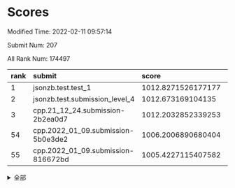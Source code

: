 # Scores

Modified Time: 2022-02-11 09:57:14

Submit Num: 207

All Rank Num: 174497

| rank |               submit               |       score        |       sigma        | pk_num |
| :--- | :--------------------------------- | :----------------- | :----------------- | :----- |
| 1    | jsonzb.test.test_1                 | 1012.8271526177177 | 0.825766518641492  | 3373   |
| 2    | jsonzb.test.submission_level_4     | 1012.673169104135  | 0.7905204934754325 | 3375   |
| 3    | cpp.21_12_24.submission-2b2ea0d7   | 1012.2032852339253 | 0.7851527469942997 | 3367   |
| 54   | cpp.2022_01_09.submission-5b0e3de2 | 1006.2006890680404 | 0.720709812076424  | 3372   |
| 55   | cpp.2022_01_09.submission-816672bd | 1005.4227115407582 | 0.7215762174372197 | 3370   |


<details>
<summary>全部</summary>

| rank |                 submit                 |       score        |       sigma        | pk_num |
| :--- | :------------------------------------- | :----------------- | :----------------- | :----- |
| 1    | jsonzb.test.test_1                     | 1012.8271526177177 | 0.825766518641492  | 3373   |
| 2    | jsonzb.test.submission_level_4         | 1012.673169104135  | 0.7905204934754325 | 3375   |
| 3    | cpp.21_12_24.submission-2b2ea0d7       | 1012.2032852339253 | 0.7851527469942997 | 3367   |
| 4    | gobigger.level_3.submission_level_3_43 | 1011.2732826432073 | 0.7700913989315719 | 3374   |
| 5    | gobigger.level_3.submission_level_3_10 | 1011.2622618932434 | 0.7749401641001401 | 3374   |
| 6    | gobigger.level_3.submission_level_3_36 | 1011.1148176310004 | 0.7415323225660028 | 3377   |
| 7    | gobigger.level_3.submission_level_3_48 | 1011.1009708862886 | 0.7575998462229804 | 3371   |
| 8    | gobigger.level_3.submission_level_3_46 | 1011.0039281890299 | 0.7647262243311036 | 3370   |
| 9    | gobigger.level_3.submission_level_3_28 | 1010.9875140731535 | 0.7952998361428704 | 3376   |
| 10   | gobigger.level_3.submission_level_3_1  | 1010.8802410692911 | 0.7633941092963389 | 3375   |
| 11   | gobigger.level_3.submission_level_3_42 | 1010.8564113491991 | 0.777246160828516  | 3371   |
| 12   | gobigger.level_3.submission_level_3_9  | 1010.7828150839174 | 0.759870581095949  | 3377   |
| 13   | gobigger.level_3.submission_level_3_23 | 1010.7785302720332 | 0.7743065218811722 | 3371   |
| 14   | gobigger.level_3.submission_level_3_32 | 1010.697789347068  | 0.7866195834398206 | 3379   |
| 15   | gobigger.level_3.submission_level_3_45 | 1010.6843313176652 | 0.7820160413507021 | 3371   |
| 16   | gobigger.level_3.submission_level_3_5  | 1010.5395332086141 | 0.7762956889520171 | 3373   |
| 17   | gobigger.level_3.submission_level_3_19 | 1010.5219876093024 | 0.7713856542080778 | 3371   |
| 18   | gobigger.level_3.submission_level_3_22 | 1010.4957972036697 | 0.7597363089157891 | 3368   |
| 19   | gobigger.level_3.submission_level_3_29 | 1010.4841228844494 | 0.7551802556389383 | 3367   |
| 20   | gobigger.level_3.submission_level_3_38 | 1010.4543467980612 | 0.7529828032456077 | 3371   |
| 21   | gobigger.level_3.submission_level_3_8  | 1010.4322260829196 | 0.7479085169969909 | 3368   |
| 22   | gobigger.level_3.submission_level_3_27 | 1010.414903194428  | 0.7540187890350646 | 3370   |
| 23   | gobigger.level_3.submission_level_3_15 | 1010.4093875617117 | 0.7661932054754563 | 3372   |
| 24   | gobigger.level_3.submission_level_3_20 | 1010.3541635173522 | 0.7668547378192446 | 3370   |
| 25   | gobigger.level_3.submission_level_3_41 | 1010.3488365702032 | 0.7654942520858998 | 3373   |
| 26   | gobigger.level_3.submission_level_3_16 | 1010.2521123775117 | 0.7629287227562711 | 3371   |
| 27   | gobigger.level_3.submission_level_3_2  | 1010.1678348710783 | 0.7772102138983626 | 3371   |
| 28   | gobigger.level_3.submission_level_3_3  | 1010.1069308344255 | 0.7480306377931781 | 3369   |
| 29   | gobigger.level_3.submission_level_3_12 | 1010.0998485545614 | 0.7629943827322788 | 3370   |
| 30   | gobigger.level_3.submission_level_3_40 | 1010.0219196526707 | 0.75839802164664   | 3371   |
| 31   | gobigger.level_3.submission_level_3_6  | 1009.8731032925309 | 0.7594262342041996 | 3370   |
| 32   | gobigger.level_3.submission_level_3_34 | 1009.8547797653201 | 0.7522475706669667 | 3372   |
| 33   | gobigger.level_3.submission_level_3_25 | 1009.7992584809667 | 0.7611676069457406 | 3370   |
| 34   | gobigger.level_3.submission_level_3_24 | 1009.7777746323676 | 0.7532437439157864 | 3373   |
| 35   | gobigger.level_3.submission_level_3_44 | 1009.7713785146705 | 0.7564473591649652 | 3372   |
| 36   | gobigger.level_3.submission_level_3_39 | 1009.61981800389   | 0.735884275603604  | 3373   |
| 37   | gobigger.level_3.submission_level_3_13 | 1009.6168922883559 | 0.7318529822943342 | 3376   |
| 38   | gobigger.level_3.submission_level_3_31 | 1009.5679314173298 | 0.752332953672739  | 3371   |
| 39   | gobigger.level_3.submission_level_3_7  | 1009.5366741455506 | 0.7648315364197182 | 3371   |
| 40   | gobigger.level_3.submission_level_3_47 | 1009.4488103166707 | 0.7600017240183851 | 3371   |
| 41   | gobigger.level_3.submission_level_3_26 | 1009.4402161380907 | 0.767941588614377  | 3370   |
| 42   | gobigger.level_3.submission_level_3_0  | 1009.4022063814102 | 0.7548037239490917 | 3371   |
| 43   | gobigger.level_3.submission_level_3_4  | 1009.3749769911628 | 0.7772525137872593 | 3366   |
| 44   | gobigger.level_3.submission_level_3_18 | 1009.3654366618517 | 0.7664062744683579 | 3372   |
| 45   | gobigger.level_3.submission_level_3_35 | 1009.2415015639618 | 0.7572651663941173 | 3376   |
| 46   | gobigger.level_3.submission_level_3_49 | 1009.1803671872959 | 0.7462360840542227 | 3371   |
| 47   | gobigger.level_3.submission_level_3_37 | 1009.1743376471608 | 0.7303294376051215 | 3370   |
| 48   | gobigger.level_3.submission_level_3_21 | 1009.1536967831813 | 0.7696994318612679 | 3368   |
| 49   | gobigger.level_3.submission_level_3_14 | 1009.0603325800281 | 0.7457648920034674 | 3370   |
| 50   | gobigger.level_3.submission_level_3_30 | 1009.0195308926606 | 0.7428231226915324 | 3373   |
| 51   | gobigger.level_3.submission_level_3_11 | 1008.9756843313439 | 0.7241303760807051 | 3374   |
| 52   | gobigger.level_3.submission_level_3_17 | 1008.609609777857  | 0.740164926280201  | 3375   |
| 53   | gobigger.level_3.submission_level_3_33 | 1008.5729360358953 | 0.7468475189890271 | 3369   |
| 54   | cpp.2022_01_09.submission-5b0e3de2     | 1006.2006890680404 | 0.720709812076424  | 3372   |
| 55   | cpp.2022_01_09.submission-816672bd     | 1005.4227115407582 | 0.7215762174372197 | 3370   |
| 56   | gobigger.level_1.submission_level_1_10 | 1005.0278113650178 | 0.724760072608349  | 3372   |
| 57   | gobigger.level_1.submission_level_1_2  | 1004.6710303065643 | 0.7022634699086273 | 3370   |
| 58   | gobigger.level_1.submission_level_1_21 | 1004.660277307617  | 0.7173380217265647 | 3369   |
| 59   | gobigger.level_1.submission_level_1_26 | 1004.2893428432008 | 0.72040619326312   | 3375   |
| 60   | gobigger.level_1.submission_level_1_15 | 1004.1715568822555 | 0.7084780350708706 | 3369   |
| 61   | gobigger.level_1.submission_level_1_6  | 1004.0699463505032 | 0.7231849402040099 | 3372   |
| 62   | gobigger.level_1.submission_level_1_27 | 1004.0286263898159 | 0.7265892518520188 | 3374   |
| 63   | gobigger.level_1.submission_level_1_29 | 1004.0172531702642 | 0.7254329464171212 | 3375   |
| 64   | gobigger.level_1.submission_level_1_20 | 1004.0037993402864 | 0.7290541228849438 | 3377   |
| 65   | gobigger.level_1.submission_level_1_23 | 1003.8803195979577 | 0.7100723566266269 | 3375   |
| 66   | gobigger.level_1.submission_level_1_38 | 1003.8322536608378 | 0.7204882127080674 | 3371   |
| 67   | gobigger.level_1.submission_level_1_1  | 1003.7618832879784 | 0.7337509107940853 | 3374   |
| 68   | gobigger.level_1.submission_level_1_31 | 1003.6646038823561 | 0.7133555066055849 | 3374   |
| 69   | gobigger.level_1.submission_level_1_30 | 1003.585837076473  | 0.7288463242086242 | 3375   |
| 70   | gobigger.level_1.submission_level_1_33 | 1003.5700255549557 | 0.7173243875660438 | 3373   |
| 71   | gobigger.level_1.submission_level_1_39 | 1003.5092633811172 | 0.710170446828016  | 3369   |
| 72   | gobigger.level_1.submission_level_1_22 | 1003.4708837723781 | 0.7243493412504317 | 3363   |
| 73   | gobigger.level_1.submission_level_1_16 | 1003.4606162663488 | 0.7079352668956141 | 3374   |
| 74   | gobigger.level_1.submission_level_1_0  | 1003.4272904591459 | 0.7131392425799838 | 3365   |
| 75   | gobigger.level_1.submission_level_1_36 | 1003.4074581472188 | 0.713383543214846  | 3369   |
| 76   | gobigger.level_1.submission_level_1_34 | 1003.3897257538943 | 0.7145394703186901 | 3371   |
| 77   | gobigger.level_1.submission_level_1_42 | 1003.3318467746817 | 0.7271958783311261 | 3373   |
| 78   | gobigger.level_1.submission_level_1_3  | 1003.3292810080646 | 0.7129177431492918 | 3372   |
| 79   | gobigger.level_1.submission_level_1_14 | 1003.1853585631945 | 0.712933931792526  | 3373   |
| 80   | gobigger.level_1.submission_level_1_48 | 1003.1773586443205 | 0.7280194379905425 | 3367   |
| 81   | gobigger.level_1.submission_level_1_35 | 1003.1165419829597 | 0.7179237685497106 | 3368   |
| 82   | gobigger.level_1.submission_level_1_9  | 1003.0935572325421 | 0.7165814669675946 | 3372   |
| 83   | gobigger.level_1.submission_level_1_46 | 1003.0895447836836 | 0.7113258081541102 | 3371   |
| 84   | gobigger.level_1.submission_level_1_47 | 1003.0620239343265 | 0.7224793947502722 | 3372   |
| 85   | gobigger.level_1.submission_level_1_41 | 1003.054371574227  | 0.7101229317190169 | 3370   |
| 86   | gobigger.level_1.submission_level_1_17 | 1003.0231322783342 | 0.6993545973700389 | 3374   |
| 87   | gobigger.level_1.submission_level_1_24 | 1002.9756074848842 | 0.7073490257097664 | 3375   |
| 88   | gobigger.level_1.submission_level_1_11 | 1002.9654709820846 | 0.7187650929786664 | 3372   |
| 89   | gobigger.level_1.submission_level_1_40 | 1002.9354017864384 | 0.7112494839832246 | 3367   |
| 90   | gobigger.level_1.submission_level_1_32 | 1002.9265028047497 | 0.7160489838351631 | 3375   |
| 91   | gobigger.level_1.submission_level_1_37 | 1002.8801990351772 | 0.7172972902691606 | 3367   |
| 92   | gobigger.level_1.submission_level_1_44 | 1002.7753485135765 | 0.7140958862595221 | 3375   |
| 93   | gobigger.level_1.submission_level_1_49 | 1002.7451376493533 | 0.7102773500117284 | 3375   |
| 94   | gobigger.level_1.submission_level_1_5  | 1002.7376344870531 | 0.717959719623249  | 3371   |
| 95   | gobigger.level_1.submission_level_1_43 | 1002.6986027236834 | 0.7127042198838573 | 3376   |
| 96   | gobigger.level_1.submission_level_1_4  | 1002.6045159856101 | 0.7237007327602217 | 3373   |
| 97   | gobigger.level_1.submission_level_1_25 | 1002.4164906396321 | 0.7172789236851087 | 3376   |
| 98   | gobigger.level_1.submission_level_1_13 | 1002.4033166899014 | 0.718874879673916  | 3370   |
| 99   | gobigger.level_1.submission_level_1_7  | 1002.3476468661121 | 0.7119724029424148 | 3377   |
| 100  | gobigger.level_1.submission_level_1_8  | 1002.2908000228107 | 0.7201146116309182 | 3373   |
| 101  | gobigger.level_1.submission_level_1_12 | 1002.2642205856043 | 0.716508777708255  | 3374   |
| 102  | gobigger.level_1.submission_level_1_45 | 1002.2261816391826 | 0.7144678805947348 | 3369   |
| 103  | gobigger.level_1.submission_level_1_19 | 1002.1924462494106 | 0.7164153157573762 | 3372   |
| 104  | gobigger.level_1.submission_level_1_18 | 1001.7794262225414 | 0.7133822258660125 | 3371   |
| 105  | gobigger.level_1.submission_level_1_28 | 1001.7261591805475 | 0.7121659534807234 | 3373   |
| 106  | gobigger.random.submission_random_36   | 997.0566692753678  | 0.7129382776653514 | 3373   |
| 107  | gobigger.random.submission_random_32   | 996.9478558870177  | 0.7006498021599127 | 3374   |
| 108  | gobigger.random.submission_random_7    | 996.9338672216669  | 0.711489285139173  | 3375   |
| 109  | gobigger.random.submission_random_18   | 996.9056522966082  | 0.7116134235818653 | 3376   |
| 110  | gobigger.random.submission_random_31   | 996.8555416733499  | 0.7123512911458857 | 3373   |
| 111  | gobigger.random.submission_random_8    | 996.6610847102295  | 0.7095159457210388 | 3374   |
| 112  | gobigger.random.submission_random_24   | 996.6480230810738  | 0.7174058302934957 | 3371   |
| 113  | gobigger.random.submission_random_16   | 996.4964244413414  | 0.7140139729338949 | 3374   |
| 114  | gobigger.random.submission_random_29   | 996.4879494575067  | 0.7048273790214119 | 3372   |
| 115  | gobigger.random.submission_random_14   | 996.4160516025094  | 0.7174618059785342 | 3371   |
| 116  | gobigger.random.submission_random_21   | 996.4043387132233  | 0.7112310113247294 | 3371   |
| 117  | gobigger.random.submission_random_26   | 996.2681303489902  | 0.7030455966876387 | 3372   |
| 118  | gobigger.random.submission_random_10   | 996.250782084624   | 0.7089420256445078 | 3373   |
| 119  | gobigger.random.submission_random_39   | 996.2129509635292  | 0.7110434232448064 | 3370   |
| 120  | gobigger.random.submission_random_30   | 996.1877309563173  | 0.7044695071515218 | 3373   |
| 121  | gobigger.random.submission_random_2    | 996.1581447676598  | 0.7161612682354207 | 3370   |
| 122  | gobigger.random.submission_random_44   | 996.1571473312806  | 0.7050949055553621 | 3370   |
| 123  | gobigger.random.submission_random_40   | 996.1158541552215  | 0.708417850725937  | 3369   |
| 124  | gobigger.random.submission_random_23   | 996.1095688969216  | 0.717912609990592  | 3369   |
| 125  | gobigger.random.submission_random_0    | 996.1031472084826  | 0.6995491925546011 | 3376   |
| 126  | gobigger.random.submission_random_42   | 996.0581242830642  | 0.7152249120435804 | 3372   |
| 127  | gobigger.random.submission_random_27   | 996.0379594475809  | 0.7068197850001511 | 3371   |
| 128  | gobigger.random.submission_random_12   | 996.0161727022391  | 0.7035197676988336 | 3374   |
| 129  | gobigger.random.submission_random_3    | 995.9808142335651  | 0.7162412913605976 | 3365   |
| 130  | gobigger.random.submission_random_6    | 995.9609377864913  | 0.7179280554197298 | 3373   |
| 131  | gobigger.random.submission_random_38   | 995.904368342879   | 0.7182690605459676 | 3376   |
| 132  | gobigger.random.submission_random_43   | 995.9036023155492  | 0.7079621749708714 | 3374   |
| 133  | gobigger.random.submission_random_15   | 995.8543029652764  | 0.6971986980644675 | 3365   |
| 134  | gobigger.random.submission_random_25   | 995.8346722342545  | 0.7056690074159487 | 3372   |
| 135  | gobigger.random.submission_random_4    | 995.8087358120173  | 0.7137293345344146 | 3367   |
| 136  | gobigger.random.submission_random_28   | 995.8025626934876  | 0.7232264298560213 | 3375   |
| 137  | gobigger.random.submission_random_17   | 995.791551284072   | 0.7095279552200197 | 3376   |
| 138  | gobigger.random.submission_random_34   | 995.7491942529887  | 0.7063294790529164 | 3371   |
| 139  | gobigger.random.submission_random_11   | 995.7212209492684  | 0.7143723741144572 | 3375   |
| 140  | gobigger.random.submission_random_19   | 995.7004285289362  | 0.7117579054385077 | 3372   |
| 141  | gobigger.random.submission_random_37   | 995.6931075768723  | 0.7114226957644079 | 3375   |
| 142  | gobigger.random.submission_random_48   | 995.6091126027912  | 0.714370006899196  | 3374   |
| 143  | gobigger.random.submission_random_45   | 995.586901843907   | 0.711789317273786  | 3371   |
| 144  | gobigger.random.submission_random_46   | 995.5610053245355  | 0.7030514189192586 | 3369   |
| 145  | gobigger.random.submission_random_49   | 995.5573867376261  | 0.7197453770250429 | 3372   |
| 146  | gobigger.random.submission_random_35   | 995.5572106829114  | 0.7151670690392914 | 3370   |
| 147  | gobigger.random.submission_random_13   | 995.4916622067051  | 0.71949658194502   | 3370   |
| 148  | gobigger.random.submission_random_41   | 995.4587082465974  | 0.7039947184943847 | 3371   |
| 149  | gobigger.random.submission_random_1    | 995.3548047517758  | 0.7313648346768911 | 3372   |
| 150  | gobigger.random.submission_random_33   | 995.3375816717472  | 0.7080235124452209 | 3371   |
| 151  | gobigger.random.submission_random_5    | 995.3261753343479  | 0.7213553233878301 | 3371   |
| 152  | gobigger.random.submission_random_22   | 995.2919481314807  | 0.7119289445159989 | 3372   |
| 153  | gobigger.random.submission_random_9    | 995.2696162059367  | 0.7241535564824583 | 3375   |
| 154  | gobigger.random.submission_random_47   | 994.943203247128   | 0.7132188015058624 | 3374   |
| 155  | gobigger.random.submission_random_20   | 994.8291071014481  | 0.7180913199215766 | 3368   |
| 156  | gobigger.level_2.submission_level_2_42 | 993.6925869383159  | 0.7417475117800618 | 3372   |
| 157  | gobigger.level_2.submission_level_2_21 | 993.6186319434927  | 0.7317746299416031 | 3372   |
| 158  | gobigger.level_2.submission_level_2_49 | 993.4381965266043  | 0.7334753031141595 | 3373   |
| 159  | gobigger.level_2.submission_level_2_30 | 993.3609156042613  | 0.731181417858916  | 3373   |
| 160  | gobigger.level_2.submission_level_2_2  | 993.3139559153517  | 0.7510773758271301 | 3374   |
| 161  | gobigger.level_2.submission_level_2_14 | 993.2445117837511  | 0.7286084041473521 | 3373   |
| 162  | gobigger.level_2.submission_level_2_25 | 993.1808390499693  | 0.7657305232397923 | 3371   |
| 163  | gobigger.level_2.submission_level_2_35 | 992.9918551128609  | 0.7314131287775072 | 3370   |
| 164  | gobigger.level_2.submission_level_2_20 | 992.9817007760967  | 0.7204332419638392 | 3367   |
| 165  | gobigger.level_2.submission_level_2_48 | 992.7572039292603  | 0.7353710935747237 | 3371   |
| 166  | gobigger.level_2.submission_level_2_8  | 992.6916137743823  | 0.7366875010857794 | 3361   |
| 167  | gobigger.level_2.submission_level_2_17 | 992.684330837603   | 0.742824729178697  | 3372   |
| 168  | gobigger.level_2.submission_level_2_22 | 992.5583600069737  | 0.7322940861578783 | 3374   |
| 169  | gobigger.level_2.submission_level_2_36 | 992.4571149954513  | 0.74059328886142   | 3371   |
| 170  | gobigger.level_2.submission_level_2_18 | 992.4375914566751  | 0.7385093472661748 | 3367   |
| 171  | gobigger.level_2.submission_level_2_10 | 992.4077825901728  | 0.7454488136900941 | 3376   |
| 172  | gobigger.level_2.submission_level_2_24 | 992.3955340940412  | 0.7458006288097677 | 3376   |
| 173  | gobigger.level_2.submission_level_2_31 | 992.3845849685003  | 0.7380588361918905 | 3370   |
| 174  | gobigger.level_2.submission_level_2_43 | 992.2565148238859  | 0.7482037370295905 | 3372   |
| 175  | gobigger.level_2.submission_level_2_11 | 992.2453761643628  | 0.7448582298098645 | 3370   |
| 176  | gobigger.level_2.submission_level_2_0  | 992.2207613962461  | 0.739268412426724  | 3372   |
| 177  | gobigger.level_2.submission_level_2_38 | 992.0349169522628  | 0.7422241700790473 | 3374   |
| 178  | gobigger.level_2.submission_level_2_9  | 991.8504310219156  | 0.7439836681134042 | 3370   |
| 179  | gobigger.level_2.submission_level_2_23 | 991.8342640875214  | 0.7531755273156405 | 3375   |
| 180  | gobigger.level_2.submission_level_2_27 | 991.8243212534737  | 0.747693170440642  | 3367   |
| 181  | gobigger.level_2.submission_level_2_44 | 991.7964087038434  | 0.751311803321007  | 3374   |
| 182  | gobigger.level_2.submission_level_2_45 | 991.7039090508758  | 0.7464638759411484 | 3375   |
| 183  | gobigger.level_2.submission_level_2_5  | 991.6912459524436  | 0.748828179674812  | 3370   |
| 184  | gobigger.level_2.submission_level_2_37 | 991.6861478406968  | 0.769756246849768  | 3374   |
| 185  | gobigger.level_2.submission_level_2_39 | 991.6018964551107  | 0.7537961463479734 | 3373   |
| 186  | gobigger.level_2.submission_level_2_6  | 991.590886217641   | 0.7443539088545063 | 3366   |
| 187  | gobigger.level_2.submission_level_2_41 | 991.4228395209632  | 0.7694675555554013 | 3372   |
| 188  | gobigger.level_2.submission_level_2_47 | 991.3515459417397  | 0.7504366773289197 | 3375   |
| 189  | gobigger.level_2.submission_level_2_13 | 991.3260756431212  | 0.7363781885851132 | 3372   |
| 190  | gobigger.level_2.submission_level_2_40 | 991.3260176143882  | 0.7451918564544698 | 3372   |
| 191  | gobigger.level_2.submission_level_2_32 | 991.3100150856764  | 0.7561642915884065 | 3370   |
| 192  | gobigger.level_2.submission_level_2_19 | 991.263759002551   | 0.78305466532041   | 3377   |
| 193  | gobigger.level_2.submission_level_2_1  | 991.2621776547348  | 0.7488658854458285 | 3378   |
| 194  | gobigger.level_2.submission_level_2_4  | 991.253518229984   | 0.7533746215224597 | 3373   |
| 195  | gobigger.level_2.submission_level_2_34 | 991.2418926023462  | 0.7663486924577745 | 3373   |
| 196  | gobigger.level_2.submission_level_2_29 | 991.136878917655   | 0.7508662581423697 | 3377   |
| 197  | gobigger.level_2.submission_level_2_15 | 991.1255869533854  | 0.7643850725770747 | 3371   |
| 198  | gobigger.level_2.submission_level_2_46 | 991.1180494631798  | 0.7477672498623772 | 3371   |
| 199  | gobigger.level_2.submission_level_2_12 | 990.9383274440318  | 0.7471890879105398 | 3371   |
| 200  | gobigger.level_2.submission_level_2_28 | 990.8842073741797  | 0.7735178552121237 | 3373   |
| 201  | gobigger.level_2.submission_level_2_33 | 990.64714437133    | 0.7600333046635613 | 3377   |
| 202  | gobigger.level_2.submission_level_2_7  | 990.617951059062   | 0.7650097282831044 | 3369   |
| 203  | gobigger.level_2.submission_level_2_26 | 990.218836626055   | 0.7620943664609653 | 3375   |
| 204  | gobigger.level_2.submission_level_2_3  | 990.1655734371186  | 0.7618904136188851 | 3371   |
| 205  | gobigger.level_2.submission_level_2_16 | 989.9928754543482  | 0.776762006559208  | 3372   |
| 206  | gobigger.none.submission_none_0        | 977.9627418956621  | 1.2599335567729262 | 3374   |
| 207  | gobigger.none.submission_none_1        | 977.7333362684799  | 1.2470681050905785 | 3373   |

</details>